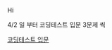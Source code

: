Hi

4/2 일 부터 코딩테스트 입문 3문제 씩 

[코딩테스트 입문](https://school.programmers.co.kr/learn/challenges/beginner)



